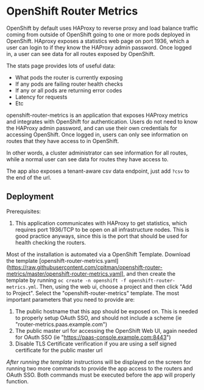 # OpenShift Router Metrics

OpenShift by default uses HAProxy to reverse proxy and load balance 
traffic coming from outside of OpenShift going to one or more pods 
deployed in OpenShift. HAproxy exposes a statistics web page on port 1936, which
a user can login to if they know the HAProxy admin password. Once logged in, a
user can see data for all routes exposed by OpenShift.

The stats page provides lots of useful data:

* What pods the router is currently exposing
* If any pods are failing router health checks
* If any or all pods are returning error codes
* Latency for requests
* Etc

openshift-router-metrics is an application that exposes HAProxy metrics and
integrates with OpenShift for authentication. Users do not need to know the
HAProxy admin password, and can use their own credentials for accessing
OpenShift. Once logged in, users can only see information on routes that they
have access to in OpenShift.

In other words, a cluster administrator can see information for all routes,
while a normal user can see data for routes they have access to.

The app also exposes a tenant-aware csv data endpoint, just add `?csv` to the
end of the url.

## Deployment

Prerequisites:

1. This application communicates with HAProxy to get statistics, which requires 
   port 1936/TCP to be open on all infrastructure nodes. This is good practice
   anyways, since this is the port that should be used for health checking the
   routers.

Most of the installation is automated via a OpenShift Template. Download the
template
[openshift-router-metrics.yaml](https://raw.githubusercontent.com/cpitman/openshift-router-metrics/master/openshift-router-metrics.yaml],
and then create the template by running `oc create -n openshift -f
openshift-router-metrics.yml`. Then, using the web ui, choose a project and then
click "Add to Project". Select the "openshift-router-metrics" template. The most
important parameters that you need to provide are:

1. The public hostname that this app should be exposed on. This is needed to
   properly setup OAuth SSO, and should not include a scheme (ie
   "router-metrics.paas.example.com")
2. The public master url for accessing the OpenShift Web UI, again needed for
   OAuth SSO (ie "https://paas-console.example.com:8443")
3. Disable TLS Certificate verification if you are using a self signed
   certificate for the public master url

*After running the template* instructions will be displayed on the screen for
running two more commands to provide the app access to the routers and OAuth
SSO. Both commands must be executed before the app will properly function.
